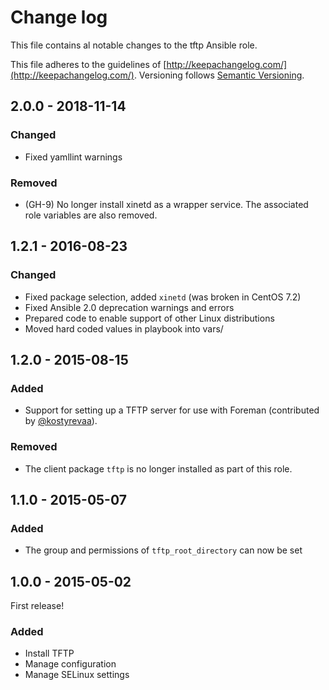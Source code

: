 # Change log

This file contains al notable changes to the tftp Ansible role.

This file adheres to the guidelines of [http://keepachangelog.com/](http://keepachangelog.com/). Versioning follows [Semantic Versioning](http://semver.org/).

## 2.0.0 - 2018-11-14

### Changed

- Fixed yamllint warnings

### Removed

- (GH-9) No longer install xinetd as a wrapper service. The associated role variables are also removed.

## 1.2.1 - 2016-08-23

### Changed

- Fixed package selection, added `xinetd` (was broken in CentOS 7.2)
- Fixed Ansible 2.0 deprecation warnings and errors
- Prepared code to enable support of other Linux distributions
- Moved hard coded values in playbook into vars/

## 1.2.0 - 2015-08-15

### Added

- Support for setting up a TFTP server for use with Foreman (contributed by [@kostyrevaa](https://github.com/kostyrevaa)).

### Removed

- The client package `tftp` is no longer installed as part of this role.

## 1.1.0 - 2015-05-07

### Added

- The group and permissions of `tftp_root_directory` can now be set

## 1.0.0 - 2015-05-02

First release!

### Added

- Install TFTP
- Manage configuration
- Manage SELinux settings

